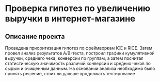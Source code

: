 # Проверка гипотез по увеличению выручки в интернет-магазине
## Описание проекта 
Проведена приоритизация гипотез по фреймворкам ICE и RICE. Затем провел анализ результатов A/B-теста, построил графики кумулятивной выручки, среднего чека, конверсии по группам, а затем посчитал статистическую значимость различий конверсий и средних чеков по сырым и очищенным данным. На основании анализа необходимо было принять решение, стоит ли дальше продолжать тестирование 

